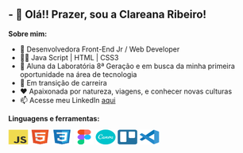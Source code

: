 ## - 🙋‍ Olá!! Prazer, sou a **Clareana Ribeiro**!


**Sobre mim:**

- 🚀 Desenvolvedora Front-End Jr / Web Developer
- 👩‍💻 Java Script  | HTML |  CSS3 
- 💛 Aluna da Laboratória 8ª Geração e em busca da minha primeira oportunidade na área de tecnologia
- 🎯 Em transição de carreira
- ❤ Apaixonada por natureza, viagens, e conhecer novas culturas
- 📫 Acesse meu LinkedIn [aqui](https://www.linkedin.com/in/clareanaribeiro/)



**Linguagens e ferramentas:**

<div>
<img align="center"  alt="Js" height="30" width="40" src="https://raw.githubusercontent.com/devicons/devicon/master/icons/javascript/javascript-original.svg">
<img align="center"  alt="HTML" height="30" width="40" src="https://raw.githubusercontent.com/devicons/devicon/master/icons/html5/html5-original.svg">
<img align="center"  alt="CSS" height="30" width="40" src="https://raw.githubusercontent.com/devicons/devicon/master/icons/css3/css3-original.svg">  
<img align="center"  alt="Figma" height="30" width="40" src="https://raw.githubusercontent.com/devicons/devicon/master/icons/figma/figma-original.svg">
<img align="center"  alt="Canva" height="30" width="40" src="https://raw.githubusercontent.com/devicons/devicon/master/icons/canva/canva-original.svg">	
<img align="center"  alt=trello" height="30" width="40" src="https://raw.githubusercontent.com/devicons/devicon/master/icons/trello/trello-plain.svg">
<img align="center"  alt="VScode" height="30" width="40" src="https://raw.githubusercontent.com/devicons/devicon/master/icons/vscode/vscode-original.svg">
</div>  
  
 
  
  
  
  
  
  
 
  
<!---
ClareanaRibeiro/ClareanaRibeiro is a ✨ special ✨ repository because its `README.md` (this file) appears on your GitHub profile.
You can click the Preview link to take a look at your changes.
--->
